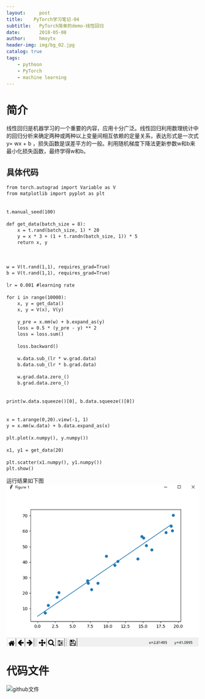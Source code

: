 ```yaml
---
layout:     post
title:    PyTorch学习笔记-04
subtitle:   PyTorch简单的demo-线性回归
date:       2018-05-08
author:     hmoytx
header-img: img/bg_02.jpg
catalog: true
tags:
    - pythoon
    - PyTorch 
    - machine learning
---
```


# 简介
线性回归是机器学习的一个重要的内容，应用十分广泛。线性回归利用数理统计中的回归分析来确定两种或两种以上变量间相互依赖的定量关系，表达形式是一次式y= wx + b ，损失函数是误差平方的一般。利用随机梯度下降法更新参数w和b来最小化损失函数，最终学得w和b。

## 具体代码
```pythonimport torch as t
from torch.autograd import Variable as V
from matplotlib import pyplot as plt


t.manual_seed(100)

def get_data(batch_size = 8):
    x = t.rand(batch_size, 1) * 20
    y = x * 3 + (1 + t.randn(batch_size, 1)) * 5
    return x, y



w = V(t.rand(1,1), requires_grad=True)
b = V(t.rand(1,1), requires_grad=True)

lr = 0.001 #learning rate

for i in range(10000):
    x, y = get_data()
    x, y = V(x), V(y)

    y_pre = x.mm(w) + b.expand_as(y)
    loss = 0.5 * (y_pre - y) ** 2
    loss = loss.sum()

    loss.backward()

    w.data.sub_(lr * w.grad.data)
    b.data.sub_(lr * b.grad.data)

    w.grad.data.zero_()
    b.grad.data.zero_()


print(w.data.squeeze()[0], b.data.squeeze()[0])


x = t.arange(0,20).view(-1, 1)
y = x.mm(w.data) + b.data.expand_as(x)

plt.plot(x.numpy(), y.numpy())

x1, y1 = get_data(20)

plt.scatter(x1.numpy(), y1.numpy())
plt.show()

```

运行结果如下图
![result](/img/res_logic.png)


# 代码文件
![github文件](https://github.com/hmoytx/logic_demo)
